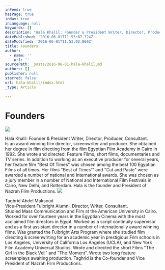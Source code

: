 ```yaml
---
inFeed: true
hasPage: true
inNav: true
inLanguage: null
keywords: []
description: "Hala Khalil: Founder & President Writer, Director, Producer, Consultant.  Is an award winning film director, screenwriter and producer. She obtained her degree in film directing from the film Egyptian Film Academy in Cairo in 1992. She wrote and directed: Feature Films, short films, documentaries and TV series. In addition to working as an executive producer for several years, her feature film \"Best Of Times\" was chosen among the best 100 Egyptian Films of all times. Her films \"Best of Times\"' and \"Cut and Paste\" were awarded a number of national and International awards. She was chosen as a jury member in a number of National and International Film Festivals in Cairo, New Delhi, and Rotterdam. Hala is the founder and President of Nazrah Film Productions."
datePublished: '2016-06-01T11:53:07.724Z'
dateModified: '2016-06-01T11:53:02.860Z'
title: Founders
author:
  - name: ''
    url: ''
sourcePath: _posts/2016-06-01-hala-khalil.md
authors: []
publisher: null
starred: false
url: hala-khalil/index.html
_type: Article

---
```

# Founders
![](https://s3-us-west-2.amazonaws.com/the-grid-img/p/70f235bc85087dc27669371e3000f1031d03a1d6.jpg)

Hala Khalil: Founder & President Writer, Director, Producer, Consultant.  
Is an award winning film director, screenwriter and producer. She obtained her degree in film directing from the film Egyptian Film Academy in Cairo in 1992\. She wrote and directed: Feature Films, short films, documentaries and TV series. In addition to working as an executive producer for several years, her feature film "Best Of Times" was chosen among the best 100 Egyptian Films of all times. Her films "Best of Times"' and "Cut and Paste" were awarded a number of national and International awards. She was chosen as a jury member in a number of National and International Film Festivals in Cairo, New Delhi, and Rotterdam. Hala is the founder and President of Nazrah Film Productions.
![](https://the-grid-user-content.s3-us-west-2.amazonaws.com/6e12d995-5638-4568-81dc-c4c82de286db.jpg)

Taghrid Abdel Maksoud  
Vice-President Fulbright Alumni, Director, Writer, Consultant.  
Studied Mass Communication and Film at the American University in Cairo. Worked for over fourteen years in the Egyptian Cinema with the most acclaimed film directors in Egypt. Worked as a script continuity supervisor and as a first assistant director in a number of internationally award winning films. Was granted the Fulbright Arts Program where she studied film directing & screenwriting for an academic year in prestigious Film schools in Los Angeles, University of California Los Angeles (UCLA), and New York Film Academy Universal Studios. Wrote and directed the short Films "The Girl in the Black Veil" and "The Moment". Wrote two long feature screenplays awaiting production. Taghrid is the Co-founder and Vice President of Nazrah Film Productions.